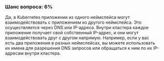 ### Шанс вопроса: 6%

Да, в Kubernetes приложении из одного неймспейса могут взаимодействовать с приложением из другого неймспейса. Это осуществляется через DNS или IP-адреса. Внутри кластера каждое приложение получает свой собственный IP-адрес, и они могут взаимодействовать друг с другом напрямую. Например, если у вас есть два приложения в разных неймспейсах, вы можете использовать их имена для разрешения DNS запросов или обращаться к ним по их IP-адресам внутри кластера.